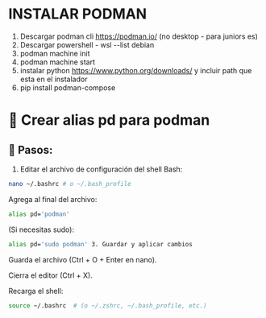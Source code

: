 # INSTALAR PODMAN

1.  Descargar podman cli https://podman.io/ (no desktop - para juniors es)
2.  Descargar powershell - wsl --list debian
3.  podman machine init
4.  podman machine start
5.  instalar python https://www.python.org/downloads/ y incluir path que esta en el instalador
6.  pip install podman-compose

# 🐧 Crear alias pd para podman

## 📝 Pasos:

1. Editar el archivo de configuración del shell
   Bash:

```bash
nano ~/.bashrc # o ~/.bash_profile
```

Agrega al final del archivo:

```bash
alias pd='podman'
```

(Si necesitas sudo):

```bash
alias pd='sudo podman' 3. Guardar y aplicar cambios
```

Guarda el archivo (Ctrl + O + Enter en nano).

Cierra el editor (Ctrl + X).

Recarga el shell:

```bash
source ~/.bashrc  # (o ~/.zshrc, ~/.bash_profile, etc.)
```
